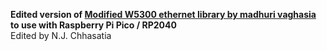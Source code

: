 <b>Edited version of <a href="https://github.com/MadhuriVaghasia/W5300AnyArduino">Modified W5300 ethernet library by madhuri vaghasia</a> to use with Raspberry Pi Pico / RP2040 </b><br>Edited by N.J. Chhasatia<br><br>

